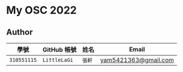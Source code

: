 # My OSC 2022

## Author

| 學號 | GitHub 帳號 | 姓名 | Email |
| --- | ----------- | --- | --- |
|`310551115`| `LittleLaGi` | `張軒` | yam5421363@gmail.com |
